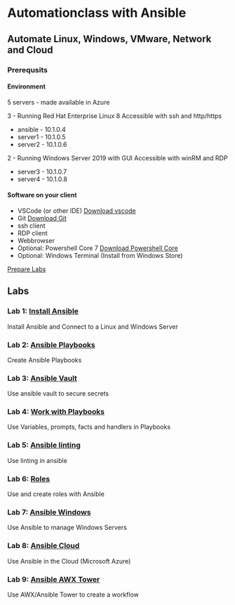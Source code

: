 # Automationclass with Ansible

## Automate Linux, Windows, VMware, Network and Cloud

### Prerequsits

#### Environment

5 servers - made available in Azure

3 - Running Red Hat Enterprise Linux 8
Accessible with ssh and http/https

* ansible - 10.1.0.4
* server1 - 10.1.0.5
* server2 - 10.1.0.6

2 - Running Windows Server 2019 with GUI
Accessible with winRM and RDP

* server3 - 10.1.0.7
* server4 - 10.1.0.8

#### Software on your client

* VSCode (or other IDE) [Download vscode](https://code.visualstudio.com/download)
* Git [Download Git](https://git-scm.com/downloads)
* ssh client
* RDP client
* Webbrowser
* Optional: Powershell Core 7 [Download Powershell Core](https://github.com/PowerShell/PowerShell)
* Optional: Windows Terminal (Install from Windows Store)

[Prepare Labs](prepare.md)

## Labs

### Lab 1: [Install Ansible](lab01/lab1.md)

Install Ansible and Connect to a Linux and Windows Server

### Lab 2: [Ansible Playbooks](lab02/lab2.md)

Create Ansible Playbooks

### Lab 3: [Ansible Vault](lab03/lab3.md)

Use ansible vault to secure secrets

### Lab 4: [Work with Playbooks](lab04/lab4.md)

Use Variables, prompts, facts and handlers in Playbooks

### Lab 5: [Ansible linting](lab05/lab5.md)

Use linting in ansible

### Lab 6: [Roles](lab06/lab6.md)

Use and create roles with Ansible

### Lab 7: [Ansible Windows](lab07/lab7.md)

Use Ansible to manage Windows Servers

### Lab 8: [Ansible Cloud](lab08/lab8.md)

Use Ansible in the Cloud (Microsoft Azure)

### Lab 9: [Ansible AWX Tower](lab09/lab9.md)

Use AWX/Ansible Tower to create a workflow
